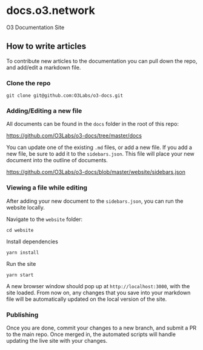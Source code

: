 # docs.o3.network
O3 Documentation Site

## How to write articles
To contribute new articles to the documentation you can pull down the repo, and add/edit a markdown file.

### Clone the repo

```
git clone git@github.com:O3Labs/o3-docs.git
```

### Adding/Editing a new file

All documents can be found in the `docs` folder in the root of this repo:

https://github.com/O3Labs/o3-docs/tree/master/docs

You can update one of the existing `.md` files, or add a new file. If you add a new file, be sure to add it to the `sidebars.json`. This file will place your new document into the outline of documents.

https://github.com/O3Labs/o3-docs/blob/master/website/sidebars.json

### Viewing a file while editing

After adding your new document to the `sidebars.json`, you can run the website locally.

Navigate to the `website` folder:
```
cd website
```

Install dependencies
```
yarn install
```

Run the site
```
yarn start
```

A new browser window should pop up at `http://localhost:3000`, with the site loaded. From now on, any changes that you save into your markdown file will be automatically updated on the local version of the site.

### Publishing
Once you are done, commit your changes to a new branch, and submit a PR to the main repo. Once merged in, the automated scripts will handle updating the live site with your changes.

